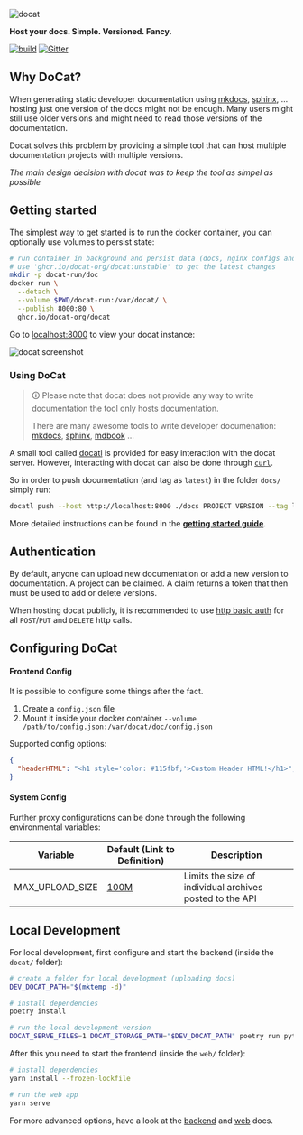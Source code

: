 ![docat](doc/assets/docat-teaser.png)

**Host your docs. Simple. Versioned. Fancy.**

[![build](https://github.com/docat-org/docat/workflows/docat%20ci/badge.svg)](https://github.com/docat-org/docat/actions)
[![Gitter](https://badges.gitter.im/docat-docs-hosting/community.svg)](https://gitter.im/docat-docs-hosting/community?utm_source=badge&utm_medium=badge&utm_campaign=pr-badge)

## Why DoCat?

When generating static developer documentation using
[mkdocs](https://www.mkdocs.org/), [sphinx](http://www.sphinx-doc.org/en/master/), ...
hosting just one version of the docs might not be enough.
Many users might still use older versions and might need to read
those versions of the documentation.

Docat solves this problem by providing a simple tool that can
host multiple documentation projects with multiple versions.

*The main design decision with docat was to keep the tool as simpel as possible*

## Getting started

The simplest way to get started is to run the docker container,
you can optionally use volumes to persist state:

```sh
# run container in background and persist data (docs, nginx configs and tokens database)
# use 'ghcr.io/docat-org/docat:unstable' to get the latest changes
mkdir -p docat-run/doc
docker run \
  --detach \
  --volume $PWD/docat-run:/var/docat/ \
  --publish 8000:80 \
  ghcr.io/docat-org/docat
```

Go to [localhost:8000](http://localhost:8000) to view your docat instance:

![docat screenshot](doc/assets/docat-screenshot.png)

### Using DoCat

> 🛈 Please note that docat does not provide any way to write documentation
> the tool only hosts documentation.
>
> There are many awesome tools to write developer documenation:
> [mkdocs](https://www.mkdocs.org/), [sphinx](http://www.sphinx-doc.org/en/master/),
> [mdbook](https://rust-lang.github.io/mdBook/) ...


A small tool called [docatl](https://github.com/docat-org/docatl) is provided
for easy interaction with the docat server.
However, interacting with docat can also be done through [`curl`](doc/getting-started.md).

So in order to push documentation (and tag as `latest`) in the folder `docs/` simply run:

```sh
docatl push --host http://localhost:8000 ./docs PROJECT VERSION --tag latest
```

More detailed instructions can be found in the [**getting started guide**](doc/getting-started.md).

## Authentication

By default, anyone can upload new documentation or add a new version to documentation.
A project can be claimed. A claim returns a token that then must be used
to add or delete versions.

When hosting docat publicly, it is recommended to use
[http basic auth](https://docs.nginx.com/nginx/admin-guide/security-controls/configuring-http-basic-authentication/)
for all `POST`/`PUT` and `DELETE` http calls.

## Configuring DoCat

#### Frontend Config

It is possible to configure some things after the fact.

1. Create a `config.json` file
2. Mount it inside your docker container `--volume /path/to/config.json:/var/docat/doc/config.json`

Supported config options:

```json
{
  "headerHTML": "<h1 style='color: #115fbf;'>Custom Header HTML!</h1>",
}
```

#### System Config

Further proxy configurations can be done through the following environmental variables:

| Variable | Default (Link to Definition) | Description |
|---|---|---|
| MAX_UPLOAD_SIZE | [100M](./Dockerfile) | Limits the size of individual archives posted to the API |


## Local Development

For local development, first configure and start the backend (inside the `docat/` folder):

```sh
# create a folder for local development (uploading docs)
DEV_DOCAT_PATH="$(mktemp -d)"

# install dependencies
poetry install

# run the local development version
DOCAT_SERVE_FILES=1 DOCAT_STORAGE_PATH="$DEV_DOCAT_PATH" poetry run python -m docat
```

After this you need to start the frontend (inside the `web/` folder):

```sh
# install dependencies
yarn install --frozen-lockfile

# run the web app
yarn serve
```

For more advanced options, have a look at the
[backend](docat/README.md) and [web](web/README.md) docs.
